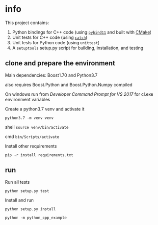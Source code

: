 # info

This project contains:

1. Python bindings for C++ code (using [`pybind11`](http://pybind11.readthedocs.io/en/stable/index.html) and built with [CMake](http://cmake.org))
2. Unit tests for C++ code (using [`catch`](http://catch-lib.net))
3. Unit tests for Python code (using `unittest`)
4. A `setuptools` setup.py script for building, installation, and testing


## clone and prepare the environment

Main dependencies: Boost1.70 and Python3.7

also requires Boost.Python and Boost.Python.Numpy compiled 

On windows run from *Developer Command Prompt for VS 2017* for cl.exe environment variables



Create a python3.7 venv and activate it

`python3.7 -m venv venv`

shell `source venv/bin/activate`

cmd `bin/Scripts/activate`


Install other requirements 

`pip -r install requirements.txt`


## run

Run all tests

`python setup.py test`

Install and run

`python setup.py install`

`python -m python_cpp_example`




